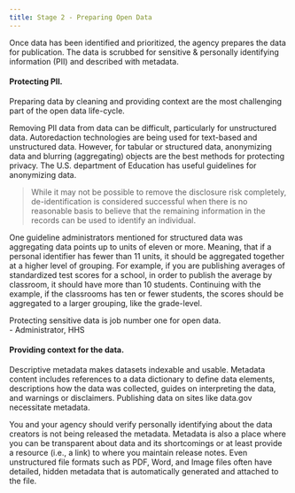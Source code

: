 ```yaml
---
title: Stage 2 - Preparing Open Data
---
```


Once data has been identified and prioritized, the agency prepares the data for publication. The data is scrubbed for sensitive & personally identifying information (PII) and described with metadata.

#### Protecting PII. 

<div class="highlight-pullout">Preparing data by cleaning and providing context are the most challenging part of the open data life-cycle.</div>

Removing PII data from data can be difficult, particularly for unstructured data. Autoredaction technologies are being used for text-based and unstructured data. However, for tabular or structured data, anonymizing data and blurring (aggregating) objects are the best methods for protecting privacy. The U.S. department of Education has useful guidelines for anonymizing data.

<blockquote>While it may not be possible to remove the disclosure risk completely, de-identification is considered successful when there is no reasonable basis to believe that the remaining information in the records can be used to identify an individual.</blockquote>

One guideline administrators mentioned for structured data was aggregating data points up to units of eleven or more. Meaning, that if a personal identifier has fewer than 11 units, it should be aggregated together at a higher level of grouping. For example, if you are publishing averages of standardized test scores for a school, in order to publish the average by classroom, it should have more than 10 students. Continuing with the example, if the classrooms has ten or fewer students, the scores should be aggregated to a larger grouping, like the grade-level.

<div class="pullquote">
  <div class="quotetext">Protecting sensitive data is job number one for open data.</div>
  <div class="quotesource">- Administrator, HHS</div>
</div>

#### Providing context for the data. 

Descriptive metadata makes datasets indexable and usable. Metadata content includes references to a data dictionary to define data elements, descriptions how the data was collected, guides on interpreting the data, and warnings or disclaimers. Publishing data on sites like data.gov necessitate metadata.

You and your agency should verify personally identifying about the data creators is not being released the metadata. Metadata is also a place where you can be transparent about data and its shortcomings or at least provide a resource (i.e., a link) to where you maintain release notes. Even unstructured file formats such as PDF, Word, and Image files often have detailed, hidden metadata that is automatically generated and attached to the file.
